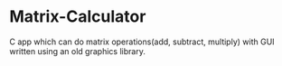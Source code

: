 # Matrix-Calculator
C app which can do matrix operations(add, subtract, multiply) with GUI written using an old graphics library.
